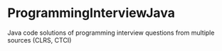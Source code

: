# ProgrammingInterviewJava
Java code solutions of programming interview questions from multiple sources (CLRS, CTCI)
